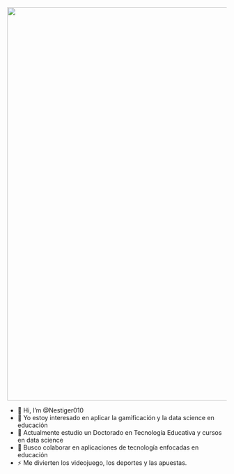<div id="header" align="center">
	<img src="https://dochub.com/m/shared-document/dr-nestormaldonado/8adOrbPVQEopG0eV24Mj7D/tarjeta-de-presentaci%C3%B3n-firma-de-abogados-profesional-azul-png?dt=kvCfi6xsQVkwjfKC84yu" width="900"/>
</div>

- 👋 Hi, I’m @Nestiger010
- 👀 Yo estoy interesado en aplicar la gamificación y la data science en educación 
- 🌱 Actualmente estudio un Doctorado en Tecnología Educativa y cursos en data science
- 💞️ Busco colaborar en aplicaciones de tecnología enfocadas en educación
- ⚡ Me divierten los videojuego, los deportes y las apuestas.

<!---
Nestiger010/Nestiger010 is a ✨ special ✨ repository because its `README.md` (this file) appears on your GitHub profile.
You can click the Preview link to take a look at your changes.
--->
